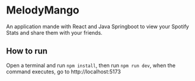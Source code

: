 # MelodyMango
An application mande with React and Java Springboot to view your Spotify Stats and share them with your friends.

## How to run

Open a terminal and run `npm install`, then run `npm run dev`, when the command executes, go to http://localhost:5173
